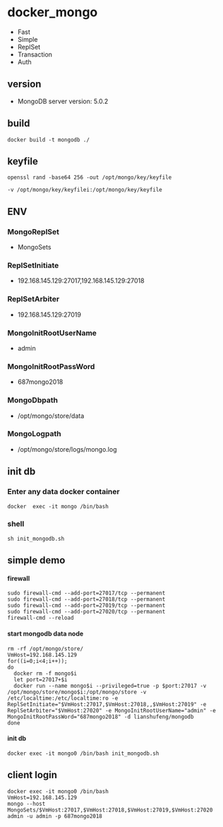 # docker_mongo
- Fast
- Simple
- ReplSet
- Transaction
- Auth


## version
- MongoDB server version: 5.0.2

## build
```shell
docker build -t mongodb ./ 
```

## keyfile
```shell
openssl rand -base64 256 -out /opt/mongo/key/keyfile
```
```shell
-v /opt/mongo/key/keyfilei:/opt/mongo/key/keyfile
```

## ENV 
### MongoReplSet 
- MongoSets
### ReplSetInitiate
- 192.168.145.129:27017,192.168.145.129:27018
### ReplSetArbiter
- 192.168.145.129:27019
### MongoInitRootUserName
- admin
### MongoInitRootPassWord
- 687mongo2018
### MongoDbpath
- /opt/mongo/store/data
### MongoLogpath
- /opt/mongo/store/logs/mongo.log



## init db
### Enter any data docker container
```shell
docker  exec -it mongo /bin/bash
```
### shell
```shell
sh init_mongodb.sh
```



## simple demo

####  firewall
```shell
sudo firewall-cmd --add-port=27017/tcp --permanent 
sudo firewall-cmd --add-port=27018/tcp --permanent 
sudo firewall-cmd --add-port=27019/tcp --permanent
sudo firewall-cmd --add-port=27020/tcp --permanent
firewall-cmd --reload 
```

#### start  mongodb data node
```shell
rm -rf /opt/mongo/store/
VmHost=192.168.145.129
for((i=0;i<4;i++));
do 
  docker rm -f mongo$i
  let port=27017+$i
  docker run --name mongo$i --privileged=true -p $port:27017 -v /opt/mongo/store/mongo$i:/opt/mongo/store -v /etc/localtime:/etc/localtime:ro -e ReplSetInitiate="$VmHost:27017,$VmHost:27018,,$VmHost:27019" -e ReplSetArbiter="$VmHost:27020" -e MongoInitRootUserName="admin" -e MongoInitRootPassWord="687mongo2018" -d lianshufeng/mongodb 
done
```

#### init db
```shell
docker exec -it mongo0 /bin/bash init_mongodb.sh
```


## client login
```shell
docker exec -it mongo0 /bin/bash
VmHost=192.168.145.129
mongo --host MongoSets/$VmHost:27017,$VmHost:27018,$VmHost:27019,$VmHost:27020 admin -u admin -p 687mongo2018
```
